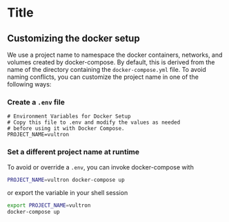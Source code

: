 # Title

## Customizing the docker setup

We use a project name to namespace the docker containers, networks, and volumes created by docker-compose. By default, this is derived from the name of the directory containing the `docker-compose.yml` file.
To avoid naming conflicts, you can customize the project name in one of the following ways:

### Create a `.env` file

```dotenv
# Environment Variables for Docker Setup
# Copy this file to .env and modify the values as needed
# before using it with Docker Compose.
PROJECT_NAME=vultron
```

### Set a different project name at runtime

To avoid or override a `.env`, you can invoke docker-compose with

```bash
PROJECT_NAME=vultron docker-compose up
```

or export the variable in your shell session

```bash
export PROJECT_NAME=vultron
docker-compose up
```



